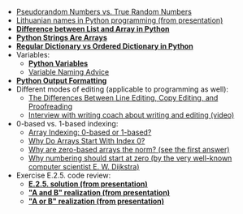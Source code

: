 * [Pseudorandom Numbers vs. True Random Numbers](https://simplicable.com/new/pseudorandom-vs-random)
* [Lithuanian names in Python programming (from presentation)](../LTU_names_in_Python_programming.md)
* [**Difference between List and Array in Python**](https://www.geeksforgeeks.org/difference-between-list-and-array-in-python/)
* [**Python Strings Are Arrays**](https://www.w3schools.com/python/gloss_python_strings_are_arrays.asp#:~:text=Like%20many%20other%20popular%20programming,access%20elements%20of%20the%20string)
* [**Regular Dictionary vs Ordered Dictionary in Python**](https://www.geeksforgeeks.org/regular-dictionary-vs-ordered-dictionary-in-python/)
* Variables: 
  * [**Python Variables**](https://www.geeksforgeeks.org/python-variables/)
  * [Variable Naming Advice](https://medium.com/wix-engineering/naming-convention-8-basic-rules-for-any-piece-of-code-c4c5f65b0c09)
* [**Python Output Formatting**](https://www.geeksforgeeks.org/python-output-formatting/)
* Different modes of editing (applicable to programming as well): 
  * [The Differences Between Line Editing, Copy Editing, and Proofreading](https://www.janefriedman.com/the-differences-between-line-editing-copy-editing-and-proofreading/)
  * [Interview with writing coach about writing and editing (video)](https://www.coursera.org/learn/learning-how-to-learn/lecture/01m6e/optional-interview-with-writing-coach-daphne-gray-grant)
* 0-based vs. 1-based indexing: 
  * [Array Indexing: 0-based or 1-based?](https://medium.com/analytics-vidhya/array-indexing-0-based-or-1-based-dd89d631d11c#:~:text=Zero%2Dbased%20array%20indexing%20is,in%20today%27s%20modern%20mathematical%20notation)
  * [Why Do Arrays Start With Index 0?](https://albertkoz.com/why-does-array-start-with-index-0-65ffc07cbce8)
  * [Why are zero-based arrays the norm? (see the first answer)](https://softwareengineering.stackexchange.com/questions/110804/why-are-zero-based-arrays-the-norm)
  * [Why numbering should start at zero (by the very well-known computer scientist E. W. Dijkstra)](https://www.cs.utexas.edu/users/EWD/transcriptions/EWD08xx/EWD831.html)
* Exercise E.2.5. code review: 
  * [**E.2.5. solution (from presentation)**](Files/L05_Exercise_2_5.py)
  * [**"A and B" realization (from presentation)**](Files/L05_How_A_and_B_works.py)
  * [**"A or B" realization (from presentation)**](Files/L05_How_A_or_B_works.py)
